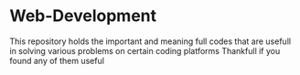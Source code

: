 # Web-Development
This repository holds the important and meaning full codes that are usefull in solving various problems on certain coding platforms
Thankfull if you found any of them useful
